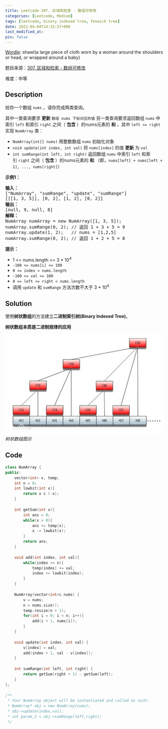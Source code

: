 ```yaml
---
title: Leetcode-307. 区域和检索 - 数组可修改
categories: [Leetcode, Medium]
tags: [leetcode, binary indexed tree, fenwick tree]
date: 2022-04-04T14:33:57+800
last_modified_at: 
pin: false
---
```


[Wordle](https://www.nytimes.com/games/wordle/index.html): shawl(a large piece of cloth worn by a woman around the shoulders or head, or wrapped around a baby)

题目来源：[307. 区域和检索 - 数组可修改](https://leetcode-cn.com/problems/range-sum-query-mutable/)

难度：中等

## Description

给你一个数组 `nums` ，请你完成两类查询。

其中一类查询要求 **更新** `数组 nums 下标对应的值`
另一类查询要求返回数组 `nums` 中索引 `left` 和索引 `right` 之间（ **包含** ）的nums元素的 **和** ，其中 `left <= right`
实现 `NumArray` 类：

- `NumArray(int[] nums)` 用整数数组 `nums` 初始化对象
- `void update(int index, int val)` 将 `nums[index]` 的值 **更新** 为 `val`
- `int sumRange(int left, int right)` 返回数组 `nums` 中索引 `left` 和索引 `right` 之间（ **包含** ）的nums元素的 **和** （即，`nums[left] + nums[left + 1], ..., nums[right]`）


**示例1：**

<pre>
<strong>输入：</strong>
["NumArray", "sumRange", "update", "sumRange"]
[[[1, 3, 5]], [0, 2], [1, 2], [0, 2]]
<strong>输出：</strong>
[null, 9, null, 8]
<strong>解释：</strong>
NumArray numArray = new NumArray([1, 3, 5]);
numArray.sumRange(0, 2); // 返回 1 + 3 + 5 = 9
numArray.update(1, 2);   // nums = [1,2,5]
numArray.sumRange(0, 2); // 返回 1 + 2 + 5 = 8
</pre>


**提示：**

- 1 <= nums.length <= 3 * 10<sup>4</sup>
- `-100 <= nums[i] <= 100`
- `0 <= index < nums.length`
- `-100 <= val <= 100`
- `0 <= left <= right < nums.length`
- 调用 `update` 和 `sumRange` 方法次数不大于 3 * 10<sup>4</sup>


## Solution

使用**树状数组**的方法建立**二进制索引树(Binary Indexed Tree)**。

**树状数组本质是二进制规律的应用**

![](/images/posts/2022-04-04-22-03-35.png)
_树状数组图示_

## Code
```c++
class NumArray {
public:
    vector<int> v, temp;
    int n = 0;
    int lowbit(int x){
        return x & (-x);
    }

    int getSum(int x){
        int ans = 0;
        while(x > 0){
            ans += temp[x];
            x -= lowbit(x);
        }
        return ans;
    }

    void add(int index, int val){
        while(index <= n){
            temp[index] += val;
            index += lowbit(index);
        }
    }

    NumArray(vector<int>& nums) {
        v = nums;
        n = nums.size();
        temp.resize(n + 1);
        for(int i = 0; i < n; i++){
            add(i + 1, nums[i]);
        }
    }
    
    void update(int index, int val) {
        v[index] = val;
        add(index + 1, val - v[index]);
    }
    
    int sumRange(int left, int right) {
        return getSum(right + 1) - getSum(left);
    }
};

/**
 * Your NumArray object will be instantiated and called as such:
 * NumArray* obj = new NumArray(nums);
 * obj->update(index,val);
 * int param_2 = obj->sumRange(left,right);
 */
```

